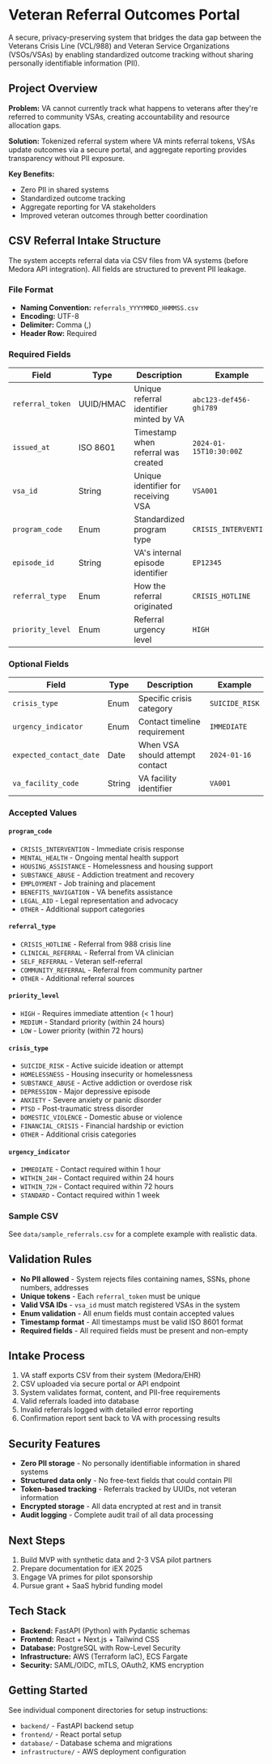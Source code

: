 # Veteran Referral Outcomes Portal

A secure, privacy-preserving system that bridges the data gap between the Veterans Crisis Line (VCL/988) and Veteran Service Organizations (VSOs/VSAs) by enabling standardized outcome tracking without sharing personally identifiable information (PII).

## Project Overview

**Problem:** VA cannot currently track what happens to veterans after they're referred to community VSAs, creating accountability and resource allocation gaps.

**Solution:** Tokenized referral system where VA mints referral tokens, VSAs update outcomes via a secure portal, and aggregate reporting provides transparency without PII exposure.

**Key Benefits:**
- Zero PII in shared systems
- Standardized outcome tracking
- Aggregate reporting for VA stakeholders
- Improved veteran outcomes through better coordination

## CSV Referral Intake Structure

The system accepts referral data via CSV files from VA systems (before Medora API integration). All fields are structured to prevent PII leakage.

### File Format
- **Naming Convention:** `referrals_YYYYMMDD_HHMMSS.csv`
- **Encoding:** UTF-8
- **Delimiter:** Comma (,)
- **Header Row:** Required

### Required Fields

| Field | Type | Description | Example |
|-------|------|-------------|---------|
| `referral_token` | UUID/HMAC | Unique referral identifier minted by VA | `abc123-def456-ghi789` |
| `issued_at` | ISO 8601 | Timestamp when referral was created | `2024-01-15T10:30:00Z` |
| `vsa_id` | String | Unique identifier for receiving VSA | `VSA001` |
| `program_code` | Enum | Standardized program type | `CRISIS_INTERVENTION` |
| `episode_id` | String | VA's internal episode identifier | `EP12345` |
| `referral_type` | Enum | How the referral originated | `CRISIS_HOTLINE` |
| `priority_level` | Enum | Referral urgency level | `HIGH` |

### Optional Fields

| Field | Type | Description | Example |
|-------|------|-------------|---------|
| `crisis_type` | Enum | Specific crisis category | `SUICIDE_RISK` |
| `urgency_indicator` | Enum | Contact timeline requirement | `IMMEDIATE` |
| `expected_contact_date` | Date | When VSA should attempt contact | `2024-01-16` |
| `va_facility_code` | String | VA facility identifier | `VA001` |

### Accepted Values

#### `program_code`
- `CRISIS_INTERVENTION` - Immediate crisis response
- `MENTAL_HEALTH` - Ongoing mental health support
- `HOUSING_ASSISTANCE` - Homelessness and housing support
- `SUBSTANCE_ABUSE` - Addiction treatment and recovery
- `EMPLOYMENT` - Job training and placement
- `BENEFITS_NAVIGATION` - VA benefits assistance
- `LEGAL_AID` - Legal representation and advocacy
- `OTHER` - Additional support categories

#### `referral_type`
- `CRISIS_HOTLINE` - Referral from 988 crisis line
- `CLINICAL_REFERRAL` - Referral from VA clinician
- `SELF_REFERRAL` - Veteran self-referral
- `COMMUNITY_REFERRAL` - Referral from community partner
- `OTHER` - Additional referral sources

#### `priority_level`
- `HIGH` - Requires immediate attention (< 1 hour)
- `MEDIUM` - Standard priority (within 24 hours)
- `LOW` - Lower priority (within 72 hours)

#### `crisis_type`
- `SUICIDE_RISK` - Active suicide ideation or attempt
- `HOMELESSNESS` - Housing insecurity or homelessness
- `SUBSTANCE_ABUSE` - Active addiction or overdose risk
- `DEPRESSION` - Major depressive episode
- `ANXIETY` - Severe anxiety or panic disorder
- `PTSD` - Post-traumatic stress disorder
- `DOMESTIC_VIOLENCE` - Domestic abuse or violence
- `FINANCIAL_CRISIS` - Financial hardship or eviction
- `OTHER` - Additional crisis categories

#### `urgency_indicator`
- `IMMEDIATE` - Contact required within 1 hour
- `WITHIN_24H` - Contact required within 24 hours
- `WITHIN_72H` - Contact required within 72 hours
- `STANDARD` - Contact required within 1 week

### Sample CSV

See `data/sample_referrals.csv` for a complete example with realistic data.

## Validation Rules

- **No PII allowed** - System rejects files containing names, SSNs, phone numbers, addresses
- **Unique tokens** - Each `referral_token` must be unique
- **Valid VSA IDs** - `vsa_id` must match registered VSAs in the system
- **Enum validation** - All enum fields must contain accepted values
- **Timestamp format** - All timestamps must be valid ISO 8601 format
- **Required fields** - All required fields must be present and non-empty

## Intake Process

1. VA staff exports CSV from their system (Medora/EHR)
2. CSV uploaded via secure portal or API endpoint
3. System validates format, content, and PII-free requirements
4. Valid referrals loaded into database
5. Invalid referrals logged with detailed error reporting
6. Confirmation report sent back to VA with processing results

## Security Features

- **Zero PII storage** - No personally identifiable information in shared systems
- **Structured data only** - No free-text fields that could contain PII
- **Token-based tracking** - Referrals tracked by UUIDs, not veteran information
- **Encrypted storage** - All data encrypted at rest and in transit
- **Audit logging** - Complete audit trail of all data processing

## Next Steps

1. Build MVP with synthetic data and 2-3 VSA pilot partners
2. Prepare documentation for iEX 2025
3. Engage VA primes for pilot sponsorship
4. Pursue grant + SaaS hybrid funding model

## Tech Stack

- **Backend:** FastAPI (Python) with Pydantic schemas
- **Frontend:** React + Next.js + Tailwind CSS
- **Database:** PostgreSQL with Row-Level Security
- **Infrastructure:** AWS (Terraform IaC), ECS Fargate
- **Security:** SAML/OIDC, mTLS, OAuth2, KMS encryption

## Getting Started

See individual component directories for setup instructions:
- `backend/` - FastAPI backend setup
- `frontend/` - React portal setup
- `database/` - Database schema and migrations
- `infrastructure/` - AWS deployment configuration
